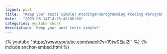 ```yaml
---
layout: post
title:  "Keep your tests simple! #codingandprogramming #coding #programming"
date:   "2023-05-14T14:23:48+00:00"
categories: youtube short
description: 'Keep your unit tests simple!'
---
```

{% youtube  "https://www.youtube.com/watch?v=19tw0Eial2I" %}
{% include anchor-embed.html %}
<br />

